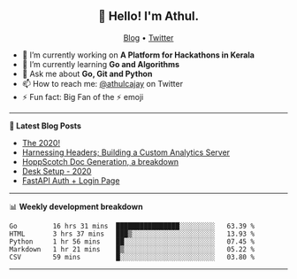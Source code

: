 <h2 align="center">👋 Hello! I'm Athul.</h2>
<p align="center">
  <a href="https://blog.athulcyriac.xyz">Blog</a> •
  <a href="https://twitter.com/athulcajay">Twitter</a>
</p>


- 🔭 I’m currently working on **A Platform for Hackathons in Kerala**
- 🌱 I’m currently learning **Go and Algorithms**
- 💬 Ask me about **Go, Git and Python**
- 📫 How to reach me: [@athulcajay](https://twitter.com/athulcajay) on Twitter
- ⚡ Fun fact: Big Fan of the :zap: emoji

-------

**📝 Latest Blog Posts**

<!-- BLOG-POST-LIST:START -->
- [The 2020!](https://blog.athulcyriac.xyz/2020/)
- [Harnessing Headers; Building a Custom Analytics Server](https://blog.athulcyriac.xyz/analytics_from_scratch/)
- [HoppScotch Doc Generation, a breakdown](https://blog.athulcyriac.xyz/hopp-gen/)
- [Desk Setup - 2020](https://blog.athulcyriac.xyz/desk-2020/)
- [FastAPI Auth + Login Page](https://blog.athulcyriac.xyz/fastapi-auth/)
<!-- BLOG-POST-LIST:END -->

-------

📊 **Weekly development breakdown**
<!--START_SECTION:waka-->
```text
Go         16 hrs 31 mins  ████████████████░░░░░░░░░   63.39 % 
HTML       3 hrs 37 mins   ███▒░░░░░░░░░░░░░░░░░░░░░   13.93 % 
Python     1 hr 56 mins    ██░░░░░░░░░░░░░░░░░░░░░░░   07.45 % 
Markdown   1 hr 21 mins    █▒░░░░░░░░░░░░░░░░░░░░░░░   05.22 % 
CSV        59 mins         █░░░░░░░░░░░░░░░░░░░░░░░░   03.80 % 
```
<!--END_SECTION:waka-->

-------
